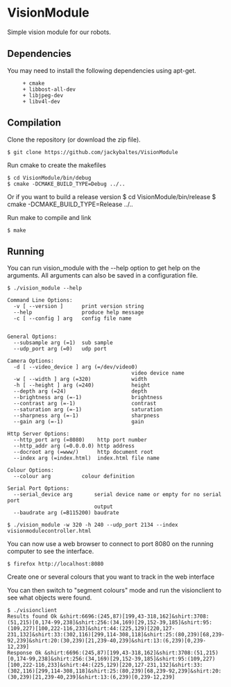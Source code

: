 # VisionModule
Simple vision module for our robots.

## Dependencies

You may need to install the following dependencies using apt-get.

         + cmake
         + libbost-all-dev
         + libjpeg-dev
         + libv4l-dev

## Compilation

Clone the repository (or download the zip file).

    $ git clone https://github.com/jackybaltes/VisionModule

Run cmake to create the makefiles

    $ cd VisionModule/bin/debug
    $ cmake -DCMAKE_BUILD_TYPE=Debug ../..

Or if you want to build a release version
    $ cd VisionModule/bin/release
    $ cmake -DCMAKE_BUILD_TYPE=Release ../..

Run make to compile and link

    $ make

## Running

You can run vision_module with the --help option to get help on the arguments. 
All arguments can also be saved in a configuration file.

```
$ ./vision_module --help

Command Line Options:
  -v [ --version ]      print version string
  --help                produce help message
  -c [ --config ] arg   config file name


General Options:
  --subsample arg (=1)  sub sample
  --udp_port arg (=0)   udp port

Camera Options:
  -d [ --video_device ] arg (=/dev/video0)
                                        video device name
  -w [ --width ] arg (=320)             width
  -h [ --height ] arg (=240)            height
  --depth arg (=24)                     depth
  --brightness arg (=-1)                brightness
  --contrast arg (=-1)                  contrast
  --saturation arg (=-1)                saturation
  --sharpness arg (=-1)                 sharpness
  --gain arg (=-1)                      gain

Http Server Options:
  --http_port arg (=8080)    http port number
  --http_addr arg (=0.0.0.0) http address
  --docroot arg (=www/)      http document root
  --index arg (=index.html)  index.html file name

Colour Options:
  --colour arg          colour definition

Serial Port Options:
  --serial_device arg       serial device name or empty for no serial port 
                            output
  --baudrate arg (=B115200) baudrate
```

    $ ./vision_module -w 320 -h 240 --udp_port 2134 --index visionmodulecontroller.html

You can now use a web browser to connect to port 8080 on the running computer to see the interface.

    $ firefox http://localhost:8080

Create one or several colours that you want to track in the web interface

You can then switch to "segment colours" mode and run the visionclient to see what objects were found.

    $ ./visionclient 
    Results found Ok &shirt:6696:(245,87)[199,43-318,162]&shirt:3708:(51,215)[0,174-99,238]&shirt:256:(34,169)[29,152-39,185]&shirt:95:(109,227)[100,222-116,233]&shirt:44:(225,129)[220,127-231,132]&shirt:33:(302,116)[299,114-308,118]&shirt:25:(80,239)[68,239-92,239]&shirt:20:(30,239)[21,239-40,239]&shirt:13:(6,239)[0,239-12,239]
    Response Ok &shirt:6696:(245,87)[199,43-318,162]&shirt:3708:(51,215)[0,174-99,238]&shirt:256:(34,169)[29,152-39,185]&shirt:95:(109,227)[100,222-116,233]&shirt:44:(225,129)[220,127-231,132]&shirt:33:(302,116)[299,114-308,118]&shirt:25:(80,239)[68,239-92,239]&shirt:20:(30,239)[21,239-40,239]&shirt:13:(6,239)[0,239-12,239]
